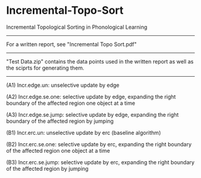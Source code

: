 # Incremental-Topo-Sort
Incremental Topological Sorting in Phonological Learning

---
For a written report, see "Incremental Topo Sort.pdf"

---
"Test Data.zip" contains the data points used in the written report as well as the sciprts for generating them.

---
(A1) Incr.edge.un: unselective update by edge

(A2) Incr.edge.se.one: selective update by edge, expanding the right boundary of the affected region one object at a time

(A3) Incr.edge.se.jump: selective update by edge, expanding the right boundary of the affected region by jumping

(B1) Incr.erc.un: unselective update by erc (baseline algorithm)

(B2) Incr.erc.se.one: selective update by erc, expanding the right boundary of the affected region one object at a time

(B3) Incr.erc.se.jump: selective update by erc, expanding the right boundary of the affected region by jumping
